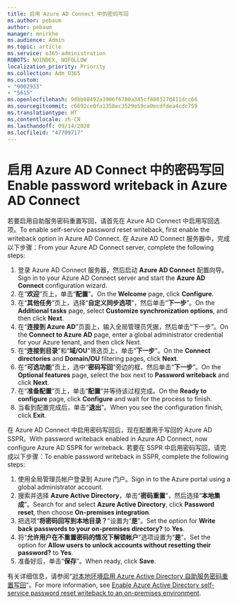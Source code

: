 ```yaml
---
title: 启用 Azure AD Connect 中的密码写回
ms.author: pebaum
author: pebaum
manager: mnirkhe
ms.audience: Admin
ms.topic: article
ms.service: o365-administration
ROBOTS: NOINDEX, NOFOLLOW
localization_priority: Priority
ms.collection: Adm_O365
ms.custom:
- "9002933"
- "5615"
ms.openlocfilehash: 9dbb88492a3906f6780a345cf880327d411dcc66
ms.sourcegitcommit: c6692ce0fa1358ec3529e59ca0ecdfdea4cdc759
ms.translationtype: HT
ms.contentlocale: zh-CN
ms.lasthandoff: 09/14/2020
ms.locfileid: "47709717"
---
```

# <a name="enable-password-writeback-in-azure-ad-connect"></a><span data-ttu-id="af387-102">启用 Azure AD Connect 中的密码写回</span><span class="sxs-lookup"><span data-stu-id="af387-102">Enable password writeback in Azure AD Connect</span></span>

<span data-ttu-id="af387-103">若要启用自助服务密码重置写回，请首先在 Azure AD Connect 中启用写回选项。</span><span class="sxs-lookup"><span data-stu-id="af387-103">To enable self-service password reset writeback, first enable the writeback option in Azure AD Connect.</span></span> <span data-ttu-id="af387-104">在 Azure AD Connect 服务器中，完成以下步骤：</span><span class="sxs-lookup"><span data-stu-id="af387-104">From your Azure AD Connect server, complete the following steps:</span></span>

1. <span data-ttu-id="af387-105">登录 Azure AD Connect 服务器，然后启动 **Azure AD Connect** 配置向导。</span><span class="sxs-lookup"><span data-stu-id="af387-105">Sign in to your Azure AD Connect server and start the **Azure AD Connect** configuration wizard.</span></span>
2. <span data-ttu-id="af387-106">在“**欢迎**”页上，单击“**配置**”。</span><span class="sxs-lookup"><span data-stu-id="af387-106">On the **Welcome** page, click **Configure**.</span></span>
3. <span data-ttu-id="af387-107">在“**其他任务**”页上，选择“**自定义同步选项**”，然后单击“**下一步**”。</span><span class="sxs-lookup"><span data-stu-id="af387-107">On the **Additional tasks** page, select **Customize synchronization options**, and then click **Next**.</span></span>
4. <span data-ttu-id="af387-108">在“**连接到 Azure AD**”页面上，输入全局管理员凭据，然后单击“下一步”。</span><span class="sxs-lookup"><span data-stu-id="af387-108">On the **Connect to Azure AD** page, enter a global administrator credential for your Azure tenant, and then click Next.</span></span>
5. <span data-ttu-id="af387-109">在“**连接到目录**”和“**域/OU**”筛选页上，单击“**下一步**”。</span><span class="sxs-lookup"><span data-stu-id="af387-109">On the **Connect directories** and **Domain/OU** filtering pages, click **Next**.</span></span>
6. <span data-ttu-id="af387-110">在“**可选功能**”页上，选中“**密码写回**”旁边的框，然后单击“**下一步**”。</span><span class="sxs-lookup"><span data-stu-id="af387-110">On the **Optional features** page, select the box next to **Password writeback** and click **Next**.</span></span>
7. <span data-ttu-id="af387-111">在“**准备配置**”页上，单击“**配置**”并等待该过程完成。</span><span class="sxs-lookup"><span data-stu-id="af387-111">On the **Ready to configure** page, click **Configure** and wait for the process to finish.</span></span>
8. <span data-ttu-id="af387-112">当看到配置完成后，单击“**退出**”。</span><span class="sxs-lookup"><span data-stu-id="af387-112">When you see the configuration finish, click **Exit**.</span></span>

<span data-ttu-id="af387-113">在 Azure AD Connect 中启用密码写回后，现在配置用于写回的 Azure AD SSPR。</span><span class="sxs-lookup"><span data-stu-id="af387-113">With password writeback enabled in Azure AD Connect, now configure Azure AD SSPR for writeback.</span></span>  <span data-ttu-id="af387-114">若要在 SSPR 中启用密码写回，请完成以下步骤：</span><span class="sxs-lookup"><span data-stu-id="af387-114">To enable password writeback in SSPR, complete the following steps:</span></span>

1. <span data-ttu-id="af387-115">使用全局管理员帐户登录到 Azure 门户。</span><span class="sxs-lookup"><span data-stu-id="af387-115">Sign in to the Azure portal using a global administrator account.</span></span>
2. <span data-ttu-id="af387-116">搜索并选择 **Azure Active Directory**，单击“**密码重置**”，然后选择“**本地集成**”。</span><span class="sxs-lookup"><span data-stu-id="af387-116">Search for and select **Azure Active Directory**, click **Password reset**, then choose **On-premises integration**.</span></span>
3. <span data-ttu-id="af387-117">把选项“**将密码回写到本地目录？**”设置为“**是**”。</span><span class="sxs-lookup"><span data-stu-id="af387-117">Set the option for **Write back passwords to your on-premises directory?** to **Yes**.</span></span>
4. <span data-ttu-id="af387-118">将“**允许用户在不重置密码的情况下解锁帐户**”选项设置为“**是**”。</span><span class="sxs-lookup"><span data-stu-id="af387-118">Set the option for **Allow users to unlock accounts without resetting their password?** to **Yes**.</span></span>
5. <span data-ttu-id="af387-119">准备好后，单击“**保存**”。</span><span class="sxs-lookup"><span data-stu-id="af387-119">When ready, click **Save**.</span></span>

<span data-ttu-id="af387-120">有关详细信息，请参阅“[对本地环境启用 Azure Active Directory 自助服务密码重置写回](https://docs.microsoft.com/azure/active-directory/authentication/tutorial-enable-sspr-writeback)”。</span><span class="sxs-lookup"><span data-stu-id="af387-120">For more information, see [Enable Azure Active Directory self-service password reset writeback to an on-premises environment](https://docs.microsoft.com/azure/active-directory/authentication/tutorial-enable-sspr-writeback).</span></span>
